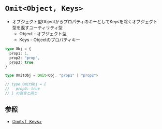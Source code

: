 # `Omit<Object, Keys>`
- オブジェクト型ObjectからプロパティのキーとしてKeysを除くオブジェクト型を返すユーティリティ型
  - Object - オブジェクト型
  - Keys - Objectのプロパティキー

```ts
type Obj = {
  prop1: 1,
  prop2: "prop",
  prop3: true
}

type OmitObj = Omit<Obj, "prop1" | "prop2">

// type OmitObj = {
//   prop3: true
// } の宣言と同じ
```

## 参照
- [Omit<T, Keys>](https://typescriptbook.jp/reference/type-reuse/utility-types/omit)
